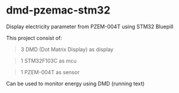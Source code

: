 # dmd-pzemac-stm32
Display electricity parameter from PZEM-004T using STM32 Bluepill

This project consist of:

  > 3 DMD (Dot Matrix Display) as display
  
  > 1 STM32F103C as mcu
  
  > 1 PZEM-004T as sensor
  
Can be used to monitor energy using DMD (running text)

